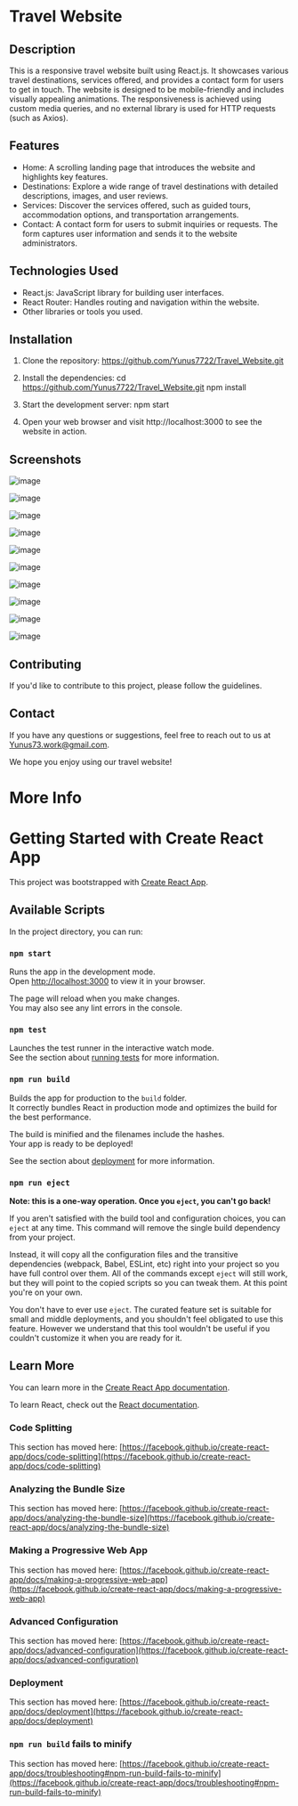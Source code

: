 # Travel Website

## Description
This is a responsive travel website built using React.js. It showcases various travel destinations, services offered, and provides a contact form for users to get in touch. The website is designed to be mobile-friendly and includes visually appealing animations. The responsiveness is achieved using custom media queries, and no external library is used for HTTP requests (such as Axios).

## Features
- Home: A scrolling landing page that introduces the website and highlights key features.
- Destinations: Explore a wide range of travel destinations with detailed descriptions, images, and user reviews.
- Services: Discover the services offered, such as guided tours, accommodation options, and transportation arrangements.
- Contact: A contact form for users to submit inquiries or requests. The form captures user information and sends it to the website administrators.

## Technologies Used
- React.js: JavaScript library for building user interfaces.
- React Router: Handles routing and navigation within the website.
- Other libraries or tools you used.

## Installation
1. Clone the repository: https://github.com/Yunus7722/Travel_Website.git


2. Install the dependencies:
cd https://github.com/Yunus7722/Travel_Website.git
npm install

3. Start the development server:
npm start



4. Open your web browser and visit http://localhost:3000 to see the website in action.

## Screenshots 

![image](https://github.com/Yunus7722/Travel_Website/assets/118299570/1db63215-b5d6-43eb-a872-69c3a7b5356f)



![image](https://github.com/Yunus7722/Travel_Website/assets/118299570/fd8e6ee0-0ecc-47ae-b2de-a5293099e8c8)



![image](https://github.com/Yunus7722/Travel_Website/assets/118299570/23a1a2c0-a296-4975-8216-48947cf22c58)



![image](https://github.com/Yunus7722/Travel_Website/assets/118299570/2c952386-bdca-40d6-b3af-c5019f5cd060)



![image](https://github.com/Yunus7722/Travel_Website/assets/118299570/2bb9847f-3724-419a-bb36-6e7cd8276048)



![image](https://github.com/Yunus7722/Travel_Website/assets/118299570/07f98430-59d6-4e1b-9073-0ad5b4e3eed2)



![image](https://github.com/Yunus7722/Travel_Website/assets/118299570/36ed1d5e-29d5-498e-8875-031b2573e9e6)



![image](https://github.com/Yunus7722/Travel_Website/assets/118299570/7b24bbc1-bfc5-4a35-9e79-678311f00d32)



![image](https://github.com/Yunus7722/Travel_Website/assets/118299570/5480e77a-ea40-41fd-8152-04f5f0da36be)



![image](https://github.com/Yunus7722/Travel_Website/assets/118299570/f8539f05-c666-4e05-9bfa-9c8fae06c46d)





## Contributing
If you'd like to contribute to this project, please follow the guidelines.

## Contact
If you have any questions or suggestions, feel free to reach out to us at Yunus73.work@gmail.com.

We hope you enjoy using our travel website!




# More Info


# Getting Started with Create React App

This project was bootstrapped with [Create React App](https://github.com/facebook/create-react-app).

## Available Scripts

In the project directory, you can run:

### `npm start`

Runs the app in the development mode.\
Open [http://localhost:3000](http://localhost:3000) to view it in your browser.

The page will reload when you make changes.\
You may also see any lint errors in the console.

### `npm test`

Launches the test runner in the interactive watch mode.\
See the section about [running tests](https://facebook.github.io/create-react-app/docs/running-tests) for more information.

### `npm run build`

Builds the app for production to the `build` folder.\
It correctly bundles React in production mode and optimizes the build for the best performance.

The build is minified and the filenames include the hashes.\
Your app is ready to be deployed!

See the section about [deployment](https://facebook.github.io/create-react-app/docs/deployment) for more information.

### `npm run eject`

**Note: this is a one-way operation. Once you `eject`, you can't go back!**

If you aren't satisfied with the build tool and configuration choices, you can `eject` at any time. This command will remove the single build dependency from your project.

Instead, it will copy all the configuration files and the transitive dependencies (webpack, Babel, ESLint, etc) right into your project so you have full control over them. All of the commands except `eject` will still work, but they will point to the copied scripts so you can tweak them. At this point you're on your own.

You don't have to ever use `eject`. The curated feature set is suitable for small and middle deployments, and you shouldn't feel obligated to use this feature. However we understand that this tool wouldn't be useful if you couldn't customize it when you are ready for it.

## Learn More

You can learn more in the [Create React App documentation](https://facebook.github.io/create-react-app/docs/getting-started).

To learn React, check out the [React documentation](https://reactjs.org/).

### Code Splitting

This section has moved here: [https://facebook.github.io/create-react-app/docs/code-splitting](https://facebook.github.io/create-react-app/docs/code-splitting)

### Analyzing the Bundle Size

This section has moved here: [https://facebook.github.io/create-react-app/docs/analyzing-the-bundle-size](https://facebook.github.io/create-react-app/docs/analyzing-the-bundle-size)

### Making a Progressive Web App

This section has moved here: [https://facebook.github.io/create-react-app/docs/making-a-progressive-web-app](https://facebook.github.io/create-react-app/docs/making-a-progressive-web-app)

### Advanced Configuration

This section has moved here: [https://facebook.github.io/create-react-app/docs/advanced-configuration](https://facebook.github.io/create-react-app/docs/advanced-configuration)

### Deployment

This section has moved here: [https://facebook.github.io/create-react-app/docs/deployment](https://facebook.github.io/create-react-app/docs/deployment)

### `npm run build` fails to minify

This section has moved here: [https://facebook.github.io/create-react-app/docs/troubleshooting#npm-run-build-fails-to-minify](https://facebook.github.io/create-react-app/docs/troubleshooting#npm-run-build-fails-to-minify)
